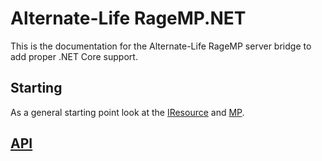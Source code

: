 # Alternate-Life RageMP.NET

This is the documentation for the Alternate-Life RageMP server bridge to add proper .NET Core support.

## Starting

As a general starting point look at the [IResource](api/AlternateLife.RageMP.Net.Scripting.IResource.yml) and [MP](api/AlternateLife.RageMP.Net.Scripting.MP.yml).

## [API](api/index.md)
